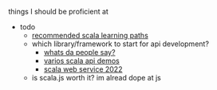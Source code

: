 things I should be proficient at

- todo
  - [recommended scala learning paths](https://docs.scala-lang.org/online-courses.html)
  - which library/framework to start for api development?
    - [whats da people say?](https://www.reddit.com/r/scala/comments/rqzbt5/new_to_scala_looking_for_rest_api_framework/)
    - [varios scala api demos](https://github.com/hohonuuli/msdemos)
    - [scala web service 2022](https://www.reddit.com/r/scala/comments/v3yevv/web_service_tech_stack_for_2022/)
  - is scala.js worth it? im alread dope at js
